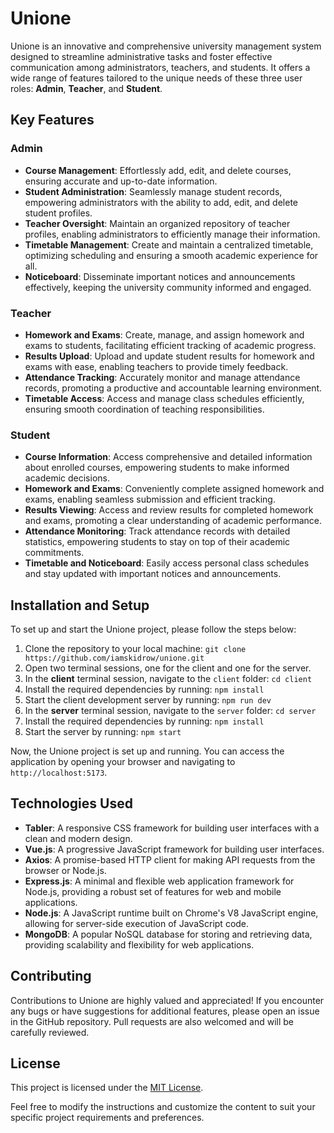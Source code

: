 # Unione

Unione is an innovative and comprehensive university management system designed to streamline administrative tasks and foster effective communication among administrators, teachers, and students. It offers a wide range of features tailored to the unique needs of these three user roles: **Admin**, **Teacher**, and **Student**.

## Key Features

### Admin

- **Course Management**: Effortlessly add, edit, and delete courses, ensuring accurate and up-to-date information.
- **Student Administration**: Seamlessly manage student records, empowering administrators with the ability to add, edit, and delete student profiles.
- **Teacher Oversight**: Maintain an organized repository of teacher profiles, enabling administrators to efficiently manage their information.
- **Timetable Management**: Create and maintain a centralized timetable, optimizing scheduling and ensuring a smooth academic experience for all.
- **Noticeboard**: Disseminate important notices and announcements effectively, keeping the university community informed and engaged.

### Teacher

- **Homework and Exams**: Create, manage, and assign homework and exams to students, facilitating efficient tracking of academic progress.
- **Results Upload**: Upload and update student results for homework and exams with ease, enabling teachers to provide timely feedback.
- **Attendance Tracking**: Accurately monitor and manage attendance records, promoting a productive and accountable learning environment.
- **Timetable Access**: Access and manage class schedules efficiently, ensuring smooth coordination of teaching responsibilities.

### Student

- **Course Information**: Access comprehensive and detailed information about enrolled courses, empowering students to make informed academic decisions.
- **Homework and Exams**: Conveniently complete assigned homework and exams, enabling seamless submission and efficient tracking.
- **Results Viewing**: Access and review results for completed homework and exams, promoting a clear understanding of academic performance.
- **Attendance Monitoring**: Track attendance records with detailed statistics, empowering students to stay on top of their academic commitments.
- **Timetable and Noticeboard**: Easily access personal class schedules and stay updated with important notices and announcements.

## Installation and Setup

To set up and start the Unione project, please follow the steps below:

1. Clone the repository to your local machine: `git clone https://github.com/iamskidrow/unione.git`
2. Open two terminal sessions, one for the client and one for the server.
3. In the **client** terminal session, navigate to the `client` folder: `cd client`
4. Install the required dependencies by running: `npm install`
5. Start the client development server by running: `npm run dev`
6. In the **server** terminal session, navigate to the `server` folder: `cd server`
7. Install the required dependencies by running: `npm install`
8. Start the server by running: `npm start`

Now, the Unione project is set up and running. You can access the application by opening your browser and navigating to `http://localhost:5173`.

## Technologies Used

- **Tabler**: A responsive CSS framework for building user interfaces with a clean and modern design.
- **Vue.js**: A progressive JavaScript framework for building user interfaces.
- **Axios**: A promise-based HTTP client for making API requests from the browser or Node.js.
- **Express.js**: A minimal and flexible web application framework for Node.js, providing a robust set of features for web and mobile applications.
- **Node.js**: A JavaScript runtime built on Chrome's V8 JavaScript engine, allowing for server-side execution of JavaScript code.
- **MongoDB**: A popular NoSQL database for storing and retrieving data, providing scalability and flexibility for web applications.

## Contributing

Contributions to Unione are highly valued and appreciated! If you encounter any bugs or have suggestions for additional features, please open an issue in the GitHub repository. Pull requests are also welcomed and will be carefully reviewed.

## License

This project is licensed under the [MIT License](LICENSE.md).

Feel free to modify the instructions and customize the content to suit your specific project requirements and preferences.
